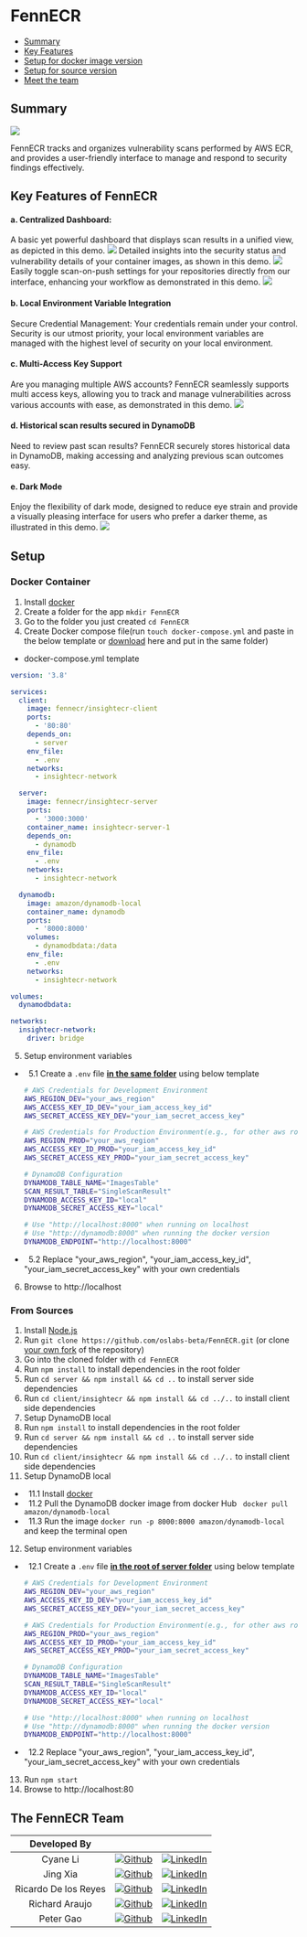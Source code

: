 # FennECR

- [Summary](#summary)
- [Key Features](#key-features-of-fennecr)
- [Setup for docker image version](#docker-container)
- [Setup for source version](#from-sources)
- [Meet the team](#the-fennecr-team)

## Summary

![](https://github.com/oslabs-beta/FennECR/blob/main/client/insightecr/Public/FennecrBanner.png?raw=true)

FennECR tracks and organizes vulnerability scans performed by AWS ECR, and provides a user-friendly interface to manage and respond to security findings effectively.

## Key Features of FennECR

#### a. Centralized Dashboard:

A basic yet powerful dashboard that displays scan results in a unified view, as depicted in this demo.
![](https://github.com/oslabs-beta/FennECR/blob/main/client/insightecr/Public/DashboardDemo.gif?raw=true)
Detailed insights into the security status and vulnerability details of your container images, as shown in this demo.
![](https://github.com/oslabs-beta/FennECR/blob/main/client/insightecr/Public/RepoAndImagDetailsDemo.gif?raw=true)
Easily toggle scan-on-push settings for your repositories directly from our interface, enhancing your workflow as demonstrated in this demo.
![](https://github.com/oslabs-beta/FennECR/blob/main/client/insightecr/Public/ScanOnPushDemo.gif?raw=true)

#### b. Local Environment Variable Integration

Secure Credential Management: Your credentials remain under your control. Security is our utmost priority, your local environment variables are managed with the highest level of security on your local environment.

#### c. Multi-Access Key Support

Are you managing multiple AWS accounts? FennECR seamlessly supports multi access keys, allowing you to track and manage vulnerabilities across various accounts with ease, as demonstrated in this demo.
![](https://github.com/oslabs-beta/FennECR/blob/main/client/insightecr/Public/AccountSwitchingDemo.gif?raw=true)

#### d. Historical scan results secured in DynamoDB

Need to review past scan results? FennECR securely stores historical data in DynamoDB, making accessing and analyzing previous scan outcomes easy.

#### e. Dark Mode

Enjoy the flexibility of dark mode, designed to reduce eye strain and provide a visually pleasing interface for users who prefer a darker theme, as illustrated in this demo.
![](https://github.com/oslabs-beta/FennECR/blob/main/client/insightecr/Public/DarkModeDemo.gif?raw=true)

## Setup

### Docker Container

1. Install [docker](https://www.docker.com/)
2. Create a folder for the app `mkdir FennECR`
3. Go to the folder you just created `cd FennECR`
4. Create Docker compose file(run `touch docker-compose.yml` and paste in the below template or [download](https://github.com/oslabs-beta/FennECR/docker-compose.yml) here and put in the same folder)

- docker-compose.yml template

```yml
version: '3.8'

services:
  client:
    image: fennecr/insightecr-client
    ports:
      - '80:80'
    depends_on:
      - server
    env_file:
      - .env
    networks:
      - insightecr-network

  server:
    image: fennecr/insightecr-server
    ports:
      - '3000:3000'
    container_name: insightecr-server-1
    depends_on:
      - dynamodb
    env_file:
      - .env
    networks:
      - insightecr-network

  dynamodb:
    image: amazon/dynamodb-local
    container_name: dynamodb
    ports:
      - '8000:8000'
    volumes:
      - dynamodbdata:/data
    env_file:
      - .env
    networks:
      - insightecr-network

volumes:
  dynamodbdata:

networks:
  insightecr-network:
    driver: bridge
```

5. Setup environment variables

- &nbsp; 5.1 Create a `.env` file <strong><u>in the same folder</u></strong> using below template

  ```sh
  # AWS Credentials for Development Environment
  AWS_REGION_DEV="your_aws_region"
  AWS_ACCESS_KEY_ID_DEV="your_iam_access_key_id"
  AWS_SECRET_ACCESS_KEY_DEV="your_iam_secret_access_key"

  # AWS Credentials for Production Environment(e.g., for other aws roles or accounts, you can replace DEV or PROD with other string)
  AWS_REGION_PROD="your_aws_region"
  AWS_ACCESS_KEY_ID_PROD="your_iam_access_key_id"
  AWS_SECRET_ACCESS_KEY_PROD="your_iam_secret_access_key"

  # DynamoDB Configuration
  DYNAMODB_TABLE_NAME="ImagesTable"
  SCAN_RESULT_TABLE="SingleScanResult"
  DYNAMODB_ACCESS_KEY_ID="local"
  DYNAMODB_SECRET_ACCESS_KEY="local"

  # Use "http://localhost:8000" when running on localhost
  # Use "http://dynamodb:8000" when running the docker version
  DYNAMODB_ENDPOINT="http://localhost:8000"
  ```

- &nbsp; 5.2 Replace "your_aws_region", "your_iam_access_key_id", "your_iam_secret_access_key" with your own credentials

6. Browse to http://localhost

### From Sources

1. Install [Node.js](https://nodejs.org/en/download/package-manager)
2. Run `git clone https://github.com/oslabs-beta/FennECR.git` (or clone [your own fork](https://github.com/oslabs-beta/FennECR/fork) of the repository)
3. Go into the cloned folder with `cd FennECR`
4. Run `npm install` to install dependencies in the root folder
5. Run `cd server && npm install && cd ..` to install server side dependencies
6. Run `cd client/insightecr && npm install && cd ../..` to install client side dependencies
7. Setup DynamoDB local
8. Run `npm install` to install dependencies in the root folder
9. Run `cd server && npm install && cd ..` to install server side dependencies
10. Run `cd client/insightecr && npm install && cd ../..` to install client side dependencies
11. Setup DynamoDB local

- &nbsp; 11.1 Install [docker](https://www.docker.com/)
- &nbsp; 11.2 Pull the DynamoDB docker image from docker Hub ` docker pull amazon/dynamodb-local`
- &nbsp; 11.3 Run the image `docker run -p 8000:8000 amazon/dynamodb-local` and keep the terminal open

12. Setup environment variables

- &nbsp; 12.1 Create a `.env` file <strong><u>in the root of server folder</u></strong> using below template

  ```sh
  # AWS Credentials for Development Environment
  AWS_REGION_DEV="your_aws_region"
  AWS_ACCESS_KEY_ID_DEV="your_iam_access_key_id"
  AWS_SECRET_ACCESS_KEY_DEV="your_iam_secret_access_key"

  # AWS Credentials for Production Environment(e.g., for other aws roles or accounts, you can replace DEV or PROD with other string)
  AWS_REGION_PROD="your_aws_region"
  AWS_ACCESS_KEY_ID_PROD="your_iam_access_key_id"
  AWS_SECRET_ACCESS_KEY_PROD="your_iam_secret_access_key"

  # DynamoDB Configuration
  DYNAMODB_TABLE_NAME="ImagesTable"
  SCAN_RESULT_TABLE="SingleScanResult"
  DYNAMODB_ACCESS_KEY_ID="local"
  DYNAMODB_SECRET_ACCESS_KEY="local"

  # Use "http://localhost:8000" when running on localhost
  # Use "http://dynamodb:8000" when running the docker version
  DYNAMODB_ENDPOINT="http://localhost:8000"
  ```

- &nbsp; 12.2 Replace "your_aws_region", "your_iam_access_key_id", "your_iam_secret_access_key" with your own credentials

13. Run `npm start`
14. Browse to http://localhost:80

## The FennECR Team

|     Developed By     |                                                                                                                                               |                                                                                                                                               |
| :------------------: | :-------------------------------------------------------------------------------------------------------------------------------------------: | :-------------------------------------------------------------------------------------------------------------------------------------------: |
|       Cyane Li       |   [![Github](https://img.shields.io/badge/github-%23121011.svg?style=for-the-badge&logo=github&logoColor=white)](https://github.com/CyaneL)   |      [![LinkedIn](https://img.shields.io/badge/LinkedIn-%230077B5.svg?logo=linkedin&logoColor=white)](https://www.linkedin.com/in/q-li/)      |
|       Jing Xia       |   [![Github](https://img.shields.io/badge/github-%23121011.svg?style=for-the-badge&logo=github&logoColor=white)](https://github.com/jxia03)   |    [![LinkedIn](https://img.shields.io/badge/LinkedIn-%230077B5.svg?logo=linkedin&logoColor=white)](https://www.linkedin.com/in/jingxia03)    |
| Ricardo De los Reyes |  [![Github](https://img.shields.io/badge/github-%23121011.svg?style=for-the-badge&logo=github&logoColor=white)](https://github.com/rickyd88)  |   [![LinkedIn](https://img.shields.io/badge/LinkedIn-%230077B5.svg?logo=linkedin&logoColor=white)](https://www.linkedin.com/in/ricardodlr)    |
|    Richard Araujo    |   [![Github](https://img.shields.io/badge/github-%23121011.svg?style=for-the-badge&logo=github&logoColor=white)](https://github.com/rcad14)   | [![LinkedIn](https://img.shields.io/badge/LinkedIn-%230077B5.svg?logo=linkedin&logoColor=white)](https://www.linkedin.com/in/richard-araujo/) |
|      Peter Gao       | [![Github](https://img.shields.io/badge/github-%23121011.svg?style=for-the-badge&logo=github&logoColor=white)](https://github.com/petergaoxl) |  [![LinkedIn](https://img.shields.io/badge/LinkedIn-%230077B5.svg?logo=linkedin&logoColor=white)](https://www.linkedin.com/in/xiaolei-gao/)   |
